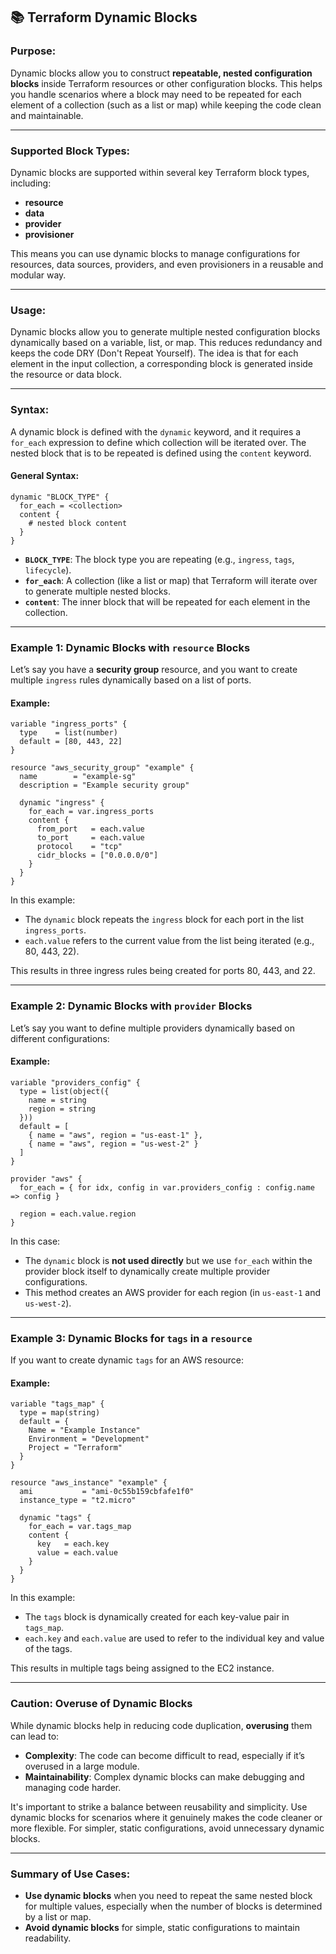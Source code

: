 ## 📚 **Terraform Dynamic Blocks**

### **Purpose**: 
Dynamic blocks allow you to construct **repeatable, nested configuration blocks** inside Terraform resources or other configuration blocks. This helps you handle scenarios where a block may need to be repeated for each element of a collection (such as a list or map) while keeping the code clean and maintainable.

---

### **Supported Block Types**:
Dynamic blocks are supported within several key Terraform block types, including:

- **resource**
- **data**
- **provider**
- **provisioner**

This means you can use dynamic blocks to manage configurations for resources, data sources, providers, and even provisioners in a reusable and modular way.

---

### **Usage**: 
Dynamic blocks allow you to generate multiple nested configuration blocks dynamically based on a variable, list, or map. This reduces redundancy and keeps the code DRY (Don't Repeat Yourself). The idea is that for each element in the input collection, a corresponding block is generated inside the resource or data block.

---

### **Syntax**:
A dynamic block is defined with the `dynamic` keyword, and it requires a `for_each` expression to define which collection will be iterated over. The nested block that is to be repeated is defined using the `content` keyword.

#### General Syntax:
```hcl
dynamic "BLOCK_TYPE" {
  for_each = <collection>
  content {
    # nested block content
  }
}
```

- **`BLOCK_TYPE`**: The block type you are repeating (e.g., `ingress`, `tags`, `lifecycle`).
- **`for_each`**: A collection (like a list or map) that Terraform will iterate over to generate multiple nested blocks.
- **`content`**: The inner block that will be repeated for each element in the collection.

---

### **Example 1: Dynamic Blocks with `resource` Blocks**

Let’s say you have a **security group** resource, and you want to create multiple `ingress` rules dynamically based on a list of ports.

#### Example:

```hcl
variable "ingress_ports" {
  type    = list(number)
  default = [80, 443, 22]
}

resource "aws_security_group" "example" {
  name        = "example-sg"
  description = "Example security group"

  dynamic "ingress" {
    for_each = var.ingress_ports
    content {
      from_port   = each.value
      to_port     = each.value
      protocol    = "tcp"
      cidr_blocks = ["0.0.0.0/0"]
    }
  }
}
```

In this example:
- The `dynamic` block repeats the `ingress` block for each port in the list `ingress_ports`.
- `each.value` refers to the current value from the list being iterated (e.g., 80, 443, 22).

This results in three ingress rules being created for ports 80, 443, and 22.

---

### **Example 2: Dynamic Blocks with `provider` Blocks**

Let’s say you want to define multiple providers dynamically based on different configurations:

#### Example:

```hcl
variable "providers_config" {
  type = list(object({
    name = string
    region = string
  }))
  default = [
    { name = "aws", region = "us-east-1" },
    { name = "aws", region = "us-west-2" }
  ]
}

provider "aws" {
  for_each = { for idx, config in var.providers_config : config.name => config }

  region = each.value.region
}
```

In this case:
- The `dynamic` block is **not used directly** but we use `for_each` within the provider block itself to dynamically create multiple provider configurations.
- This method creates an AWS provider for each region (in `us-east-1` and `us-west-2`).

---

### **Example 3: Dynamic Blocks for `tags` in a `resource`**

If you want to create dynamic `tags` for an AWS resource:

#### Example:

```hcl
variable "tags_map" {
  type = map(string)
  default = {
    Name = "Example Instance"
    Environment = "Development"
    Project = "Terraform"
  }
}

resource "aws_instance" "example" {
  ami           = "ami-0c55b159cbfafe1f0"
  instance_type = "t2.micro"

  dynamic "tags" {
    for_each = var.tags_map
    content {
      key   = each.key
      value = each.value
    }
  }
}
```

In this example:
- The `tags` block is dynamically created for each key-value pair in `tags_map`.
- `each.key` and `each.value` are used to refer to the individual key and value of the tags.

This results in multiple tags being assigned to the EC2 instance.

---

### **Caution: Overuse of Dynamic Blocks**

While dynamic blocks help in reducing code duplication, **overusing** them can lead to:
- **Complexity**: The code can become difficult to read, especially if it’s overused in a large module.
- **Maintainability**: Complex dynamic blocks can make debugging and managing code harder.

It's important to strike a balance between reusability and simplicity. Use dynamic blocks for scenarios where it genuinely makes the code cleaner or more flexible. For simpler, static configurations, avoid unnecessary dynamic blocks.

---

### **Summary of Use Cases**:
- **Use dynamic blocks** when you need to repeat the same nested block for multiple values, especially when the number of blocks is determined by a list or map.
- **Avoid dynamic blocks** for simple, static configurations to maintain readability.
